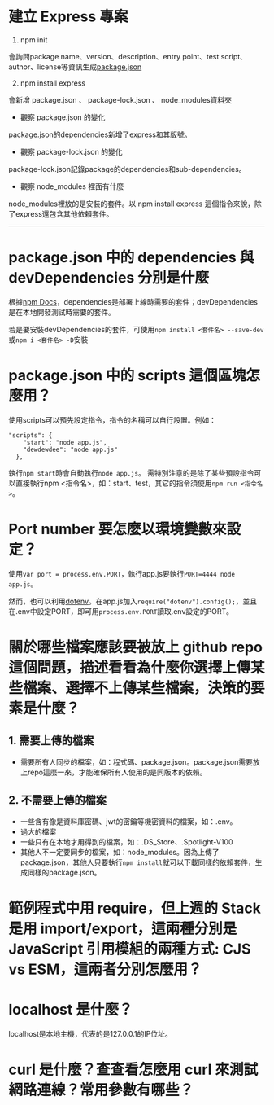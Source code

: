 # 建立 Express 專案

1. npm init 

會詢問package name、version、description、entry point、test script、author、license等資訊生成[package.json](./package.json) 

2. npm install express 

會新增 package.json 、 package-lock.json 、 node_modules資料夾

- 觀察 package.json 的變化 

package.json的dependencies新增了express和其版號。
- 觀察 package-lock.json 的變化 

package-lock.json記錄package的dependencies和sub-dependencies。 

- 觀察 node_modules 裡面有什麼 

node_modules裡放的是安裝的套件。以 npm install express 這個指令來說，除了express還包含其他依賴套件。

---

# package.json 中的 dependencies 與 devDependencies 分別是什麼
根據[npm Docs](https://docs.npmjs.com/specifying-dependencies-and-devdependencies-in-a-package-json-file)，dependencies是部署上線時需要的套件；devDependencies是在本地開發測試時需要的套件。

若是要安裝devDependencies的套件，可使用`npm install <套件名> --save-dev`或`npm i <套件名> -D`安裝
# package.json 中的 scripts 這個區塊怎麼用？
使用scripts可以預先設定指令，指令的名稱可以自行設置。例如：
```
"scripts": {
    "start": "node app.js",
    "dewdewdee": "node app.js"
  },
```
執行`npm start`時會自動執行`node app.js`。 
需特別注意的是除了某些預設指令可以直接執行npm <指令名>，如：start、test，其它的指令須使用`npm run <指令名>`。

# Port number 要怎麼以環境變數來設定？
使用`var port = process.env.PORT`，執行app.js要執行`PORT=4444 node app.js`。 

然而，也可以利用[dotenv](https://www.npmjs.com/package/@mcrowe/gotenv)。在app.js加入`require("dotenv").config();`，並且在.env中設定PORT，即可用`process.env.PORT`讀取.env設定的PORT。
# 關於哪些檔案應該要被放上 github repo 這個問題，描述看看為什麼你選擇上傳某些檔案、選擇不上傳某些檔案，決策的要素是什麼？
## 1. 需要上傳的檔案
- 需要所有人同步的檔案，如：程式碼、package.json。package.json需要放上repo這麼一來，才能確保所有人使用的是同版本的依賴。
## 2. 不需要上傳的檔案
- 一些含有像是資料庫密碼、jwt的密鑰等機密資料的檔案，如：.env。
- 過大的檔案
- 一些只有在本地才用得到的檔案，如：.DS_Store、.Spotlight-V100
- 其他人不一定要同步的檔案，如：node_modules。因為上傳了package.json，其他人只要執行`npm install`就可以下載同樣的依賴套件，生成同樣的package.json。

# 範例程式中用 require，但上週的 Stack 是用 import/export，這兩種分別是 JavaScript 引用模組的兩種方式: CJS vs ESM，這兩者分別怎麼用？

# localhost 是什麼？
localhost是本地主機，代表的是127.0.0.1的IP位址。
# curl 是什麼？查查看怎麼用 curl 來測試網路連線？常用參數有哪些？
